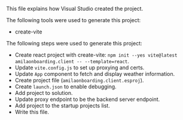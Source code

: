 This file explains how Visual Studio created the project.

The following tools were used to generate this project:
- create-vite

The following steps were used to generate this project:
- Create react project with create-vite: `npm init --yes vite@latest amilaonboarding.client -- --template=react`.
- Update `vite.config.js` to set up proxying and certs.
- Update `App` component to fetch and display weather information.
- Create project file (`amilaonboarding.client.esproj`).
- Create `launch.json` to enable debugging.
- Add project to solution.
- Update proxy endpoint to be the backend server endpoint.
- Add project to the startup projects list.
- Write this file.
